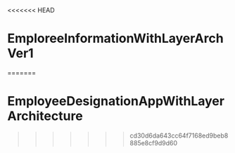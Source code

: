 <<<<<<< HEAD
# EmploreeInformationWithLayerArchVer1
=======
# EmployeeDesignationAppWithLayerArchitecture
>>>>>>> cd30d6da643cc64f7168ed9beb8885e8cf9d9d60
